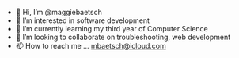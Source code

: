 - 👋 Hi, I’m @maggiebaetsch
- 👀 I’m interested in software development
- 🌱 I’m currently learning my third year of Computer Science
- 💞️ I’m looking to collaborate on troubleshooting, web development
- 📫 How to reach me ... mbaetsch@icloud.com

<!---
maggiebaetsch/maggiebaetsch is a ✨ special ✨ repository because its `README.md` (this file) appears on your GitHub profile.
You can click the Preview link to take a look at your changes.
--->
